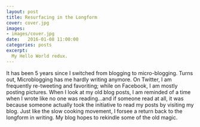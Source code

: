 ```yaml
---
layout: post
title: Resurfacing in the Longform
cover: cover.jpg
images:
- images/cover.jpg
date:   2016-01-08 11:00:00
categories: posts
excerpt:
  My Hello World redux.
---
```


It has been 5 years since I switched from blogging to micro-blogging. Turns out, Microblogging has me hardly writing anymore. On Twitter, I am frequently re-tweeting and favoriting; while  on Facebook, I am mostly posting pictures. When I look at my old blog posts, I am reminded of a time when I wrote like no one was reading...and if someone read at all, it was because someone actually took the initiative to read my posts by visiting my blog. Just like the slow cooking movement, I forsee a return back to the longform in writing. My blog hopes to rekindle some of the old magic.
